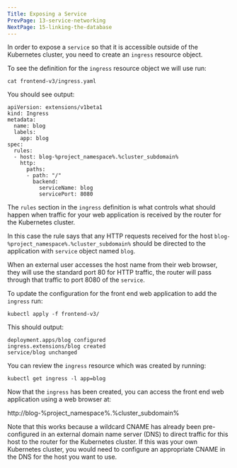 ```yaml
---
Title: Exposing a Service
PrevPage: 13-service-networking
NextPage: 15-linking-the-database
---
```


In order to expose a `service` so that it is accessible outside of the Kubernetes cluster, you need to create an `ingress` resource object.

To see the definition for the `ingress` resource object we will use run:

```execute
cat frontend-v3/ingress.yaml
```

You should see output:

```
apiVersion: extensions/v1beta1
kind: Ingress
metadata:
  name: blog
  labels:
    app: blog
spec:
  rules:
  - host: blog-%project_namespace%.%cluster_subdomain%
    http:
      paths:
      - path: "/"
        backend:
          serviceName: blog
          servicePort: 8080
```

The `rules` section in the `ingress` definition is what controls what should happen when traffic for your web application is received by the router for the Kubernetes cluster.

In this case the rule says that any HTTP requests received for the host `blog-%project_namespace%.%cluster_subdomain%` should be directed to the application with `service` object named `blog`.

When an external user accesses the host name from their web browser, they will use the standard port 80 for HTTP traffic, the router will pass through that traffic to port 8080 of the `service`.

To update the configuration for the front end web application to add the `ingress` run:

```execute
kubectl apply -f frontend-v3/
```

This should output:

```
deployment.apps/blog configured
ingress.extensions/blog created
service/blog unchanged
```

You can review the `ingress` resource which was created by running:

```execute
kubectl get ingress -l app=blog
```

Now that the `ingress` has been created, you can access the front end web application using a web browser at:

http://blog-%project_namespace%.%cluster_subdomain%

Note that this works because a wildcard CNAME has already been pre-configured in an external domain name server (DNS) to direct traffic for this host to the router for the Kubernetes cluster. If this was your own Kubernetes cluster, you would need to configure an appropriate CNAME in the DNS for the host you want to use.
